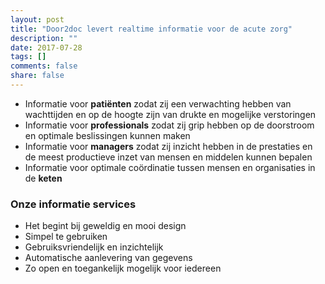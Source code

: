```yaml
---
layout: post
title: "Door2doc levert realtime informatie voor de acute zorg"
description: ""
date: 2017-07-28
tags: []
comments: false
share: false
---
```

* Informatie voor **patiënten** zodat zij een verwachting hebben van wachttijden en op de hoogte zijn van drukte en mogelijke verstoringen
* Informatie voor **professionals** zodat zij grip hebben op de doorstroom en optimale beslissingen kunnen maken
* Informatie voor **managers** zodat zij inzicht hebben in de prestaties en de meest productieve inzet van mensen en middelen kunnen bepalen
* Informatie voor optimale coördinatie tussen mensen en organisaties in de **keten**

### Onze informatie services
* Het begint bij geweldig en mooi design
* Simpel te gebruiken
* Gebruiksvriendelijk en inzichtelijk
* Automatische aanlevering van gegevens
* Zo open en toegankelijk mogelijk voor iedereen

